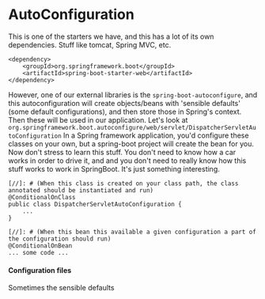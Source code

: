 # AutoConfiguration
This is one of the starters we have, and this has a lot of its own dependencies. Stuff like tomcat, Spring MVC, etc.
```
<dependency>
    <groupId>org.springframework.boot</groupId>
    <artifactId>spring-boot-starter-web</artifactId>
</dependency>
```
However, one of our external libraries is the `spring-boot-autoconfigure`, and this autoconfiguration
will create objects/beans with 'sensible defaults' (some default configurations), and then store those in 
Spring's context. Then these will be used in our application. Let's look at `org.springframework.boot.autoconfigure/web/servlet/DispatcherServletAutoConfiguration`
In a Spring framework application, you'd configure these classes on your own, but a spring-boot project will create
the bean for you. Now don't stress to learn this stuff. You don't need to know how a car works in order to drive it, and 
and you don't need to really know how this stuff works to work in SpringBoot. It's just something interesting.

```
[//]: # (When this class is created on your class path, the class annotated should be instantiated and run)
@ConditionalOnClass
public class DispatcherServletAutoConfiguration {
    ...
}

[//]: # (When this bean this available a given configuration a part of the configuration should run)
@ConditionalOnBean
... some code ...

```


#### Configuration files 
Sometimes the sensible defaults 